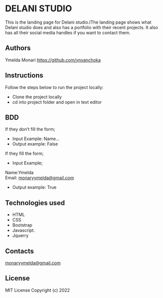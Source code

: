 # DELANI STUDIO
This is the landing page for Delani studio.IThe landing page shows what Delani studio does and also has a portfolio with their recent projects.
It also has all their social media handles if you want to contact them.

## Authors
Ymelda Monari 
https://github.com/ynyanchoka

## Instructions
Follow the steps below to run the project locally:
- Clone the project locally
- cd into project folder and open in text editor


## BDD
If they don’t fill the form;
- Input Example: Name...
- Output example: False

If they fill the form;
- Input Example;

 Name:Ymelda  
 Email: monaryymelda@gmail.com
- Output example: True


## Technologies used
- HTML
- CSS
- Bootstrap
- Javascript.
- Jquerry
## Contacts
monaryymelda@gmail.com
## License
MIT License Copyright (c) 2022 